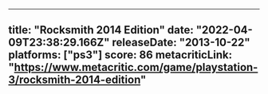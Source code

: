 
---
title: "Rocksmith 2014 Edition"
date: "2022-04-09T23:38:29.166Z"
releaseDate: "2013-10-22"
platforms: ["ps3"]
score: 86
metacriticLink: "https://www.metacritic.com/game/playstation-3/rocksmith-2014-edition"
---

